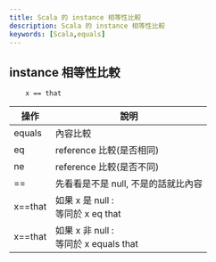 ```yaml
---
title: Scala 的 instance 相等性比較
description: Scala 的 instance 相等性比較
keywords: [Scala,equals]
---
```



## instance 相等性比較
```
    x == that
```

| 操作 | 說明 |
| ---- |---- |
|equals | 內容比較|
|eq | reference 比較\(是否相同)|
|ne | reference 比較\(是否不同)|
|== | 先看看是不是 null, 不是的話就比內容|
|x==that|如果 x 是 null : <br/>等同於 x eq that|
|x==that|如果 x 非 null : <br/>等同於 x equals that|
